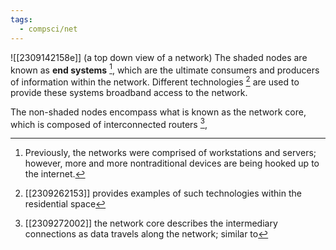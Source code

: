 ```yaml
---
tags:
  - compsci/net
---
```

![[2309142158e]] (a top down view of a network)
The shaded nodes are known as **end systems** [^1], which are the ultimate consumers and producers of information within the network. Different technologies [^2] are used to provide these systems broadband access to the network.

The non-shaded nodes encompass what is known as the network core, which is composed of interconnected routers [^3],

[^1]: Previously, the networks were comprised of workstations and servers; however, more and more nontraditional devices are being hooked up to the internet.
[^2]: [[2309262153]] provides examples of such technologies within the residential space
[^3]: [[2309272002]] the network core describes the intermediary connections as data travels along the network; similar to 